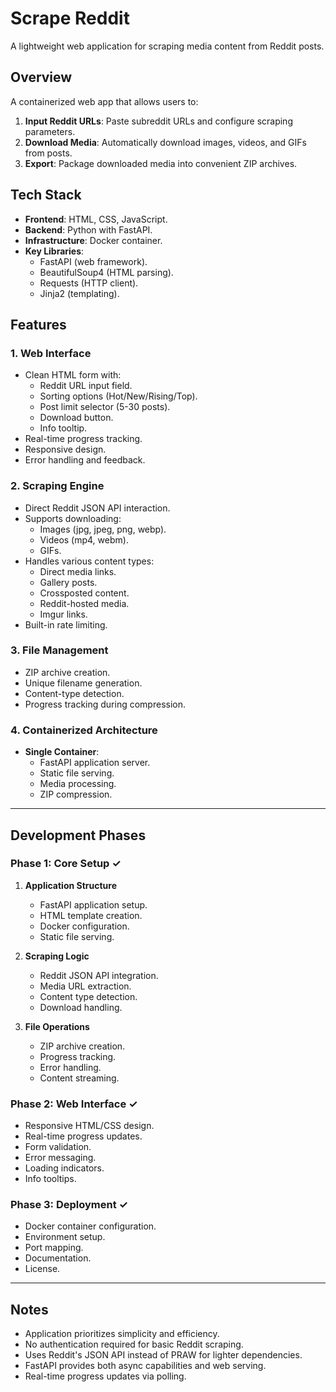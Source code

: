# Scrape Reddit
A lightweight web application for scraping media content from Reddit posts.

## Overview
A containerized web app that allows users to:
1. **Input Reddit URLs**: Paste subreddit URLs and configure scraping parameters.
2. **Download Media**: Automatically download images, videos, and GIFs from posts.
3. **Export**: Package downloaded media into convenient ZIP archives.

## Tech Stack
- **Frontend**: HTML, CSS, JavaScript.
- **Backend**: Python with FastAPI.
- **Infrastructure**: Docker container.
- **Key Libraries**: 
  - FastAPI (web framework).
  - BeautifulSoup4 (HTML parsing).
  - Requests (HTTP client).
  - Jinja2 (templating).

## Features

### 1. Web Interface
- Clean HTML form with:
  - Reddit URL input field.
  - Sorting options (Hot/New/Rising/Top).
  - Post limit selector (5-30 posts).
  - Download button.
  - Info tooltip.
- Real-time progress tracking.
- Responsive design.
- Error handling and feedback.

### 2. Scraping Engine
- Direct Reddit JSON API interaction.
- Supports downloading:
  - Images (jpg, jpeg, png, webp).
  - Videos (mp4, webm).
  - GIFs.
- Handles various content types:
  - Direct media links.
  - Gallery posts.
  - Crossposted content.
  - Reddit-hosted media.
  - Imgur links.
- Built-in rate limiting.

### 3. File Management
- ZIP archive creation.
- Unique filename generation.
- Content-type detection.
- Progress tracking during compression.

### 4. Containerized Architecture
- **Single Container**:
  - FastAPI application server.
  - Static file serving.
  - Media processing.
  - ZIP compression.

---

## Development Phases

### Phase 1: Core Setup ✓
1. **Application Structure**
   - FastAPI application setup.
   - HTML template creation.
   - Docker configuration.
   - Static file serving.

2. **Scraping Logic**
   - Reddit JSON API integration.
   - Media URL extraction.
   - Content type detection.
   - Download handling.

3. **File Operations**
   - ZIP archive creation.
   - Progress tracking.
   - Error handling.
   - Content streaming.

### Phase 2: Web Interface ✓
- Responsive HTML/CSS design.
- Real-time progress updates.
- Form validation.
- Error messaging.
- Loading indicators.
- Info tooltips.

### Phase 3: Deployment ✓
- Docker container configuration.
- Environment setup.
- Port mapping.
- Documentation.
- License.

---

## Notes
- Application prioritizes simplicity and efficiency.
- No authentication required for basic Reddit scraping.
- Uses Reddit's JSON API instead of PRAW for lighter dependencies.
- FastAPI provides both async capabilities and web serving.
- Real-time progress updates via polling.